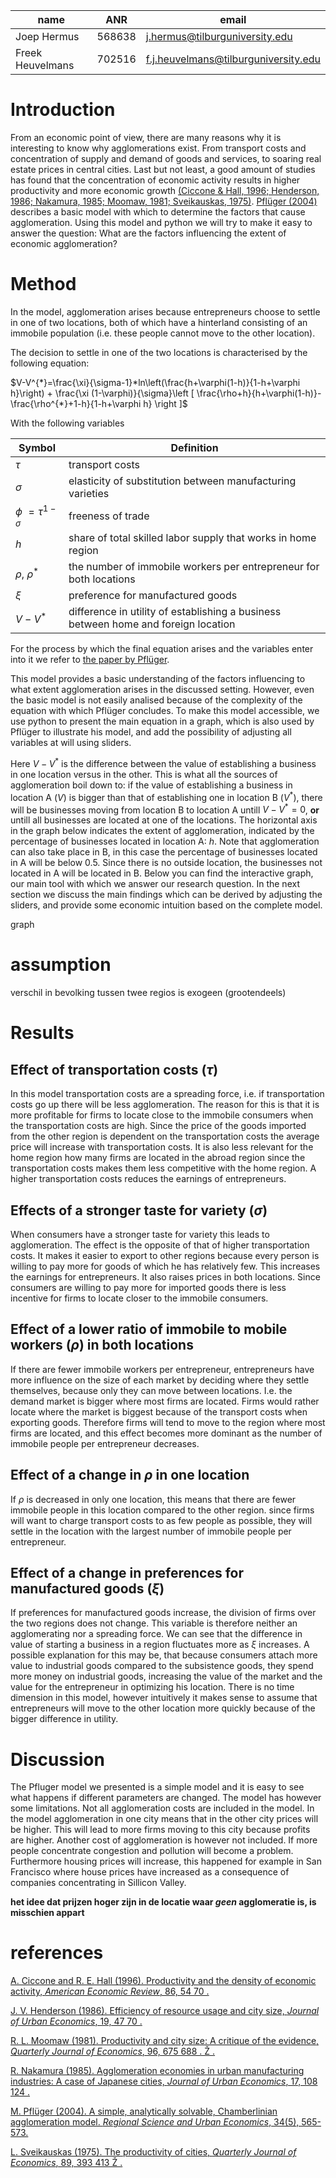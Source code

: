 |name|ANR|email|
|----|---|-----|
|Joep Hermus|568638|j.hermus@tilburguniversity.edu|
|Freek Heuvelmans|702516|f.j.heuvelmans@tilburguniversity.edu|

# Introduction

From an economic point of view, there are many reasons why it is interesting to know why agglomerations exist. From transport costs and concentration of supply and demand of goods and services, to soaring real estate prices in central cities. Last but not least, a good amount of studies has found that the concentration of economic activity results in higher productivity and more economic growth [(Ciccone & Hall, 1996; Henderson, 1986; Nakamura, 1985; Moomaw, 1981; Sveikauskas, 1975)](#abcd). [Pflüger (2004)](http://www.diw.de/documents/publikationen/73/diw_01.c.40255.de/dp339.pdf) describes a basic model with which to determine the factors that cause agglomeration. Using this model and python we will try to make it easy to answer the question: What are the factors influencing the extent of economic agglomeration?

# Method

In the model, agglomeration arises because entrepreneurs choose to settle in one of two locations, both of which have a hinterland consisting of an immobile population (i.e. these people cannot move to the other location). 

The decision to settle in one of the two locations is characterised by the following equation:

$V-V^{*}=\frac{\xi}{\sigma-1}*ln\left(\frac{h+\varphi(1-h)}{1-h+\varphi h}\right) + \frac{\xi (1-\varphi)}{\sigma}\left [ \frac{\rho+h}{h+\varphi(1-h)}-\frac{\rho^{*}+1-h}{1-h+\varphi h} \right ]$

With the following variables

|Symbol|Definition|
|----|---|
|$\tau$|transport costs|
|$\sigma$|elasticity of substitution between manufacturing varieties|
|$\phi$ $=\tau^{1-\sigma}$|freeness of trade|
|$h$|share of total skilled labor supply that works in home region|
|$\rho$, $\rho^{*}$ |the number of immobile workers per entrepreneur for both locations|
|$\xi$|preference for manufactured goods|
|$V-V^{*}$|difference in utility of establishing a business between home and foreign location|


For the process by which the final equation arises and the variables enter into it we refer to [the paper by Pflüger](http://www.diw.de/documents/publikationen/73/diw_01.c.40255.de/dp339.pdf).

This model provides a basic understanding of the factors influencing to what extent agglomeration arises in the discussed setting. However, even the basic model is not easily analised because of the complexity of the equation with which Pflüger concludes. To make this model accessible, we use python to present the main equation in a graph, which is also used by Pflüger to illustrate his model, and add the possibility of adjusting all variables at will using sliders. 

Here $V-V^{*}$ is the difference between the value of establishing a business in one location versus in the other. This is what all the sources of agglomeration boil down to: if the value of establishing a business in location A ($V$) is bigger than that of establishing one in location B ($V^{*}$), there will be businesses moving from location B to location A untill $V-V^{*}=0$, **or** untill all businesses are located at one of the locations. The horizontal axis in the graph below indicates the extent of agglomeration, indicated by the percentage of businesses located in location A: $h$. Note that agglomeration can also take place in B, in this case the percentage of businesses located in A will be below 0.5. Since there is no outside location, the businesses  not located in A will be located in B. Below you can find the interactive graph, our main tool with which we answer our research question. In the next section we discuss the main findings which can be derived by adjusting the sliders, and provide some economic intuition based on the complete model. 

graph

# assumption
verschil in bevolking tussen twee regios is exogeen (grootendeels)

# Results

## Effect of transportation costs ($\tau$)
In this model transportation costs are a spreading force, i.e. if transportation costs go up there
will be less agglomeration. The reason for this is that it is more profitable for firms to locate
close to the immobile consumers when the transportation costs are high. Since the price of the
goods imported from the other region is dependent on the transportation costs the average
price will increase with transportation costs. It is also less relevant for the home region how
many firms are located in the abroad region since the transportation costs makes them less
competitive with the home region. A higher transportation costs reduces the earnings of
entrepreneurs. 

## Effects of a stronger taste for variety ($\sigma$)
When consumers have a stronger taste for variety this leads to agglomeration. The effect is the opposite of that of higher transportation costs. It makes it easier to export to other regions because every person is willing to pay more for goods of which he has relatively few. This increases the earnings for entrepreneurs. It also raises prices in both locations. Since consumers are willing to pay more for imported goods there is less incentive for firms to locate closer to the immobile consumers. 

## Effect of a lower ratio of immobile to mobile workers ($\rho$) in both locations
If there are fewer immobile workers per entrepreneur, entrepreneurs have more influence on the size of each market by deciding where they settle themselves, because only they can move between locations. I.e. the demand market is bigger where most firms are located. Firms would rather locate where the market is biggest because of the transport costs when exporting goods. Therefore firms will tend to move to the region where most firms are located, and this effect becomes more dominant as the number of immobile people per entrepreneur decreases.

## Effect of a change in $\rho$ in one location
If $\rho$ is decreased in only one location, this means that there are fewer immobile people in this location compared to the other region. since firms will want to charge transport costs to as few people as possible, they will settle in the location with the largest number of immobile people per entrepreneur.

## Effect of a change in preferences for manufactured goods ($\xi$)
If preferences for manufactured goods increase, the division of firms over the two regions does not change. This variable is therefore neither an agglomerating nor a spreading force. We can see that the difference in value of starting a business in a region fluctuates more as $\xi$ increases. A possible explanation for this may be, that because consumers attach more value to industrial goods compared to the subsistence goods, they spend more money on industrial goods, increasing the value of the market and the value for the entrepreneur in optimizing his location. There is no time dimension in this model, however intuitively it makes sense to assume that entrepreneurs will move to the other location more quickly because of the bigger difference in utility.

# Discussion

The Pfluger model we presented is a simple model and it is easy to see what happens if different parameters are changed. The model has however some limitations. Not all agglomeration costs are included in the model. In the model agglomeration in one city means that in the other city prices will be higher. This will lead to more firms moving to this city because profits are higher. Another cost of agglomeration is however not included. If more people concentrate congestion and pollution will become a problem. Furthermore housing prices will increase, this happened for example in San Francisco where house prices have increased as a consequence of companies concentrating in Sillicon Valley.

**het idee dat prijzen hoger zijn in de locatie waar *geen* agglomeratie is, is misschien appart**

# references
<a name="abcd"></a>

[A. Ciccone and R. E. Hall (1996). Productivity and the density of economic activity, *American
Economic Review*, 86, 54 70 .](https://web.stanford.edu/~rehall/Productivity-AER-March-1996.pdf)

[J. V. Henderson (1986). Efficiency of resource usage and city size, *Journal of Urban Economics*, 19,
47 70 .](http://www.gonzalo.depeco.econo.unlp.edu.ar/EU1UTDT/henderson86.pdf)

[R. L. Moomaw (1981). Productivity and city size: A critique of the evidence, *Quarterly Journal of
Economics*, 96, 675 688 . Ž .](http://qje.oxfordjournals.org/content/96/4/675.short)

[R. Nakamura (1985). Agglomeration economies in urban manufacturing industries: A case of Japanese
cities, *Journal of Urban Economics*, 17, 108 124 .](http://www.sciencedirect.com/science/article/pii/0094119085900403)

[M. Pflüger (2004). A simple, analytically solvable, Chamberlinian agglomeration model. *Regional Science and Urban Economics*, 34(5), 565-573.](http://www.diw.de/documents/publikationen/73/diw_01.c.40255.de/dp339.pdf)

[L. Sveikauskas (1975). The productivity of cities, *Quarterly Journal of Economics*, 89, 393 413
Ž . ](http://www.jstor.org/stable/pdf/1885259.pdf)
